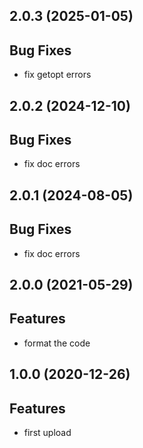 ## 2.0.3 (2025-01-05)

## Bug Fixes

- fix getopt errors

## 2.0.2 (2024-12-10)

## Bug Fixes

- fix doc errors

## 2.0.1 (2024-08-05)

## Bug Fixes

- fix doc errors

## 2.0.0 (2021-05-29)

## Features

- format the code

## 1.0.0 (2020-12-26)

## Features

- first upload